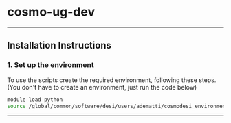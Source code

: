 # cosmo-ug-dev
----
## **Installation Instructions**

### 1. **Set up the environment**
To use the scripts create the required environment, following these steps. (You don't have to create an environment, just run the code below)

```bash
module load python
source /global/common/software/desi/users/adematti/cosmodesi_environment.sh main
```
-----
